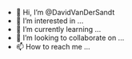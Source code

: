 - 👋 Hi, I’m @DavidVanDerSandt
- 👀 I’m interested in ...
- 🌱 I’m currently learning ...
- 💞️ I’m looking to collaborate on ...
- 📫 How to reach me ...

<!---
DavidVanDerSandt/DavidVanDerSandt is a ✨ special ✨ repository because its `README.md` (this file) appears on your GitHub profile.
You can click the Preview link to take a look at your changes.
--->
